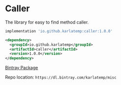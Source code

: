 # Caller

The library for easy to find method caller.

```groovy
implementation 'io.github.karlatemp:caller:1.0.0'
```

```xml
<dependency>
  <groupId>io.github.karlatemp</groupId>
  <artifactId>caller</artifactId>
  <version>1.0.0</version>
</dependency>
```

[Bintray Package](https://bintray.com/karlatemp/misc/caller)


Repo location: `https://dl.bintray.com/karlatemp/misc`
